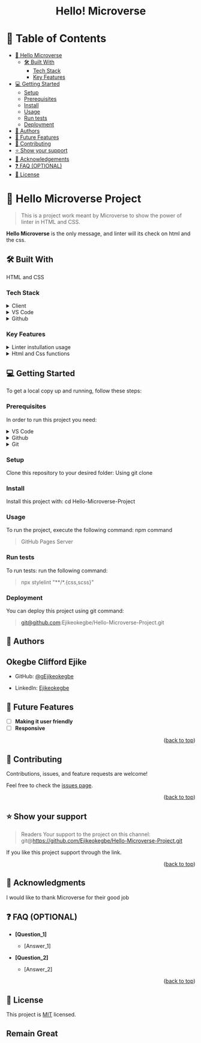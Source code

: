 <a name="readme-top"></a>

<!--
HOW TO USE:
This is an example of how you may give instructions on setting up your project locally.

Modify this file to match your project and remove sections that don't apply.

REQUIRED SECTIONS:
- Table of Contents
- About the Project
  - Built With
  - Live Demo
- Getting Started
- Authors
- Future Features
- Contributing
- Show your support
- Acknowledgements
- License

OPTIONAL SECTIONS:
- FAQ

After you're finished please remove all the comments and instructions!
-->

<div align="center">
 

  <h1><b>Hello! Microverse</b></h1>

</div>

<!-- TABLE OF CONTENTS -->

# 📗 Table of Contents

- [📖 Hello Microverse](#about-project)
  - [🛠 Built With](#built-with)
    - [Tech Stack](#tech-stack)
    - [Key Features](#key-features)
- [💻 Getting Started](#getting-started)
  - [Setup](#setup)
  - [Prerequisites](#prerequisites)
  - [Install](#install)
  - [Usage](#usage)
  - [Run tests](#run-tests)
  - [Deployment](#deployment)
- [👥 Authors](#authors)
- [🔭 Future Features](#future-features)
- [🤝 Contributing](#contributing)
- [⭐️ Show your support](#support)
- [🙏 Acknowledgements](#acknowledgements)
- [❓ FAQ (OPTIONAL)](#faq)
- [📝 License](#license)

<!-- PROJECT DESCRIPTION -->

# 📖 Hello Microverse Project  <a name="about-project"></a>

> This is a project work meant by Microverse to show the power of linter in HTML and CSS.

**Hello Microverse** is the only message, and linter will its check on html and the css.

## 🛠 Built With <a name="built-with"></a>
HTML and CSS

### Tech Stack <a name="tech-stack"></a>


<details>
  <summary>Client</summary>
  
</details>

<details>
  <summary>VS Code</summary>
  <ul>
    <li><a href="https://expressjs.com/">Express.js</a></li>
  </ul>
</details>

<details>
<summary>Github</summary>
  <ul>
    <li><a href="https://www.postgresql.org/">PostgreSQL</a></li>
  </ul>
</details>

<!-- Features -->

### Key Features <a name="key-features"></a>
<details>
 <summary>Linter instullation usage</summary>
 </details>
 <details>
 <summary>Html and Css functions</summary>
 </details>
<p></p>

<!-- GETTING STARTED -->

## 💻 Getting Started <a name="getting-started"></a>


To get a local copy up and running, follow these steps:

### Prerequisites

In order to run this project you need:

<details>
 <summary>VS Code</summary>
 </details>
 <details>
 <summary>Github</summary>
 </details>
 <details>
 <summary>Git</summary>
 </details>

### Setup

Clone this repository to your desired folder: Using git clone


### Install

Install this project with: cd Hello-Microverse-Project

<!--
Example command:

```sh
  cd my-project
  gem install
```
--->

### Usage

To run the project, execute the following command: npm command
>GitHub Pages Server

<!--
Example command:

```sh
  rails server
```
--->

### Run tests

To run tests:  run the following command:
>npx stylelint "**/*.{css,scss}"
<!--
Example command:

```sh
  bin/rails test test/models/article_test.rb
```
--->

### Deployment

You can deploy this project using git command:
>git@github.com:Ejikeokegbe/Hello-Microverse-Project.git

<!--
Example:

```sh

```
 -->


<!-- AUTHORS -->

## 👥 Authors <a name="authors"></a>

<h2>Okegbe Clifford Ejike</h2>

- GitHub: [@gEjikeokegbe](https://github.com/Ejikeokegbe)

- LinkedIn: [Ejikeokegbe](https://linkedin.com/in/Ejikeokegbe)



<!-- FUTURE FEATURES -->

## 🔭 Future Features <a name="future-features"></a>


- [ ] **Making it user friendly**
- [ ] **Responsive**

<p align="right">(<a href="#readme-top">back to top</a>)</p>

<!-- CONTRIBUTING -->

## 🤝 Contributing <a name="contributing"></a>

Contributions, issues, and feature requests are welcome!

Feel free to check the [issues page](../../issues/).

<p align="right">(<a href="#readme-top">back to top</a>)</p>

<!-- SUPPORT -->

## ⭐️ Show your support <a name="support"></a>

> Readers Your support to the project on this channel:
>git@https://github.com/Ejikeokegbe/Hello-Microverse-Project.git

If you like this project support through the link.

<p align="right">(<a href="#readme-top">back to top</a>)</p>

<!-- ACKNOWLEDGEMENTS -->

## 🙏 Acknowledgments <a name="acknowledgements"></a>


I would like to thank Microverse for their good job


<!-- FAQ (optional) -->

## ❓ FAQ (OPTIONAL) <a name="faq"></a>


- **[Question_1]**

  - [Answer_1]

- **[Question_2]**

  - [Answer_2]

<p align="right">(<a href="#readme-top">back to top</a>)</p>

<!-- LICENSE -->

## 📝 License <a name="license"></a>

This project is [MIT](./LICENSE) licensed.

<h2>Remain Great<h2>

